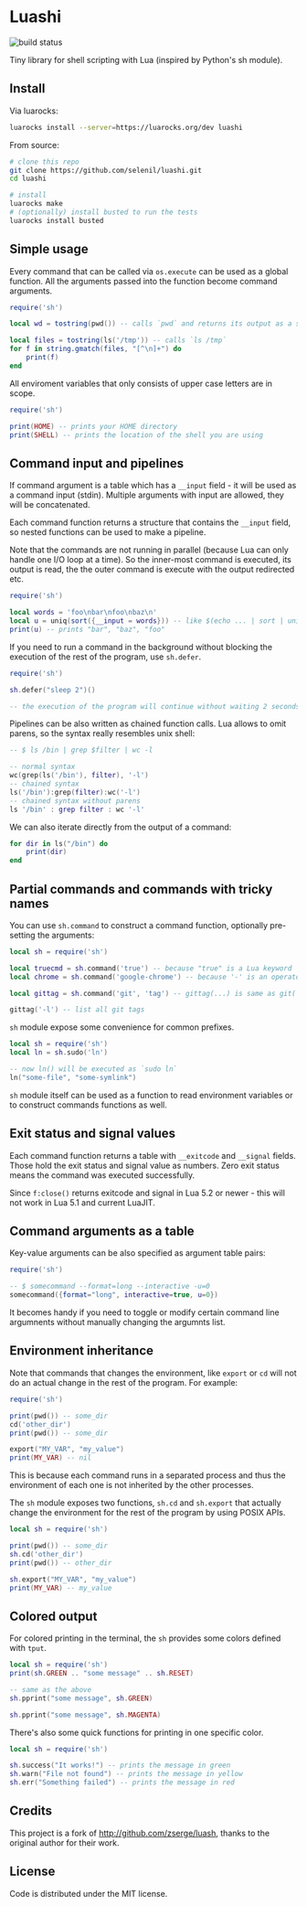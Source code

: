 # Luashi

![build status](https://github.com/selenil/luashi/workflows/Tests/badge.svg)

Tiny library for shell scripting with Lua (inspired by Python's sh module).

## Install

Via luarocks:

```bash
luarocks install --server=https://luarocks.org/dev luashi
```

From source: 

```bash
# clone this repo
git clone https://github.com/selenil/luashi.git 
cd luashi

# install
luarocks make 
# (optionally) install busted to run the tests
luarocks install busted
```

## Simple usage

Every command that can be called via `os.execute` can be used as a global function.
All the arguments passed into the function become command arguments.

``` lua
require('sh')

local wd = tostring(pwd()) -- calls `pwd` and returns its output as a string

local files = tostring(ls('/tmp')) -- calls `ls /tmp`
for f in string.gmatch(files, "[^\n]+") do
	print(f)
end
```

All enviroment variables that only consists of upper case letters are in scope.

```lua
require('sh')

print(HOME) -- prints your HOME directory
print(SHELL) -- prints the location of the shell you are using
```

## Command input and pipelines

If command argument is a table which has a `__input` field - it will be used as
a command input (stdin). Multiple arguments with input are allowed, they will
be concatenated.

Each command function returns a structure that contains the `__input`
field, so nested functions can be used to make a pipeline.

Note that the commands are not running in parallel (because Lua can only handle
one I/O loop at a time). So the inner-most command is executed, its output is
read, the the outer command is execute with the output redirected etc.

``` lua
require('sh')

local words = 'foo\nbar\nfoo\nbaz\n'
local u = uniq(sort({__input = words})) -- like $(echo ... | sort | uniq)
print(u) -- prints "bar", "baz", "foo"
```

If you need to run a command in the background without blocking the execution of the rest
of the program, use `sh.defer`. 

```lua
require('sh')

sh.defer("sleep 2")()

-- the execution of the program will continue without waiting 2 seconds
```

Pipelines can be also written as chained function calls. Lua allows to omit parens, so the syntax really resembles unix shell:

``` lua
-- $ ls /bin | grep $filter | wc -l

-- normal syntax
wc(grep(ls('/bin'), filter), '-l')
-- chained syntax
ls('/bin'):grep(filter):wc('-l')
-- chained syntax without parens
ls '/bin' : grep filter : wc '-l'
```

We can also iterate directly from the output of a command: 

```lua
for dir in ls("/bin") do
	print(dir)
end
```

## Partial commands and commands with tricky names

You can use `sh.command` to construct a command function, optionally
pre-setting the arguments:

``` lua
local sh = require('sh')

local truecmd = sh.command('true') -- because "true" is a Lua keyword
local chrome = sh.command('google-chrome') -- because '-' is an operator

local gittag = sh.command('git', 'tag') -- gittag(...) is same as git('tag', ...)

gittag('-l') -- list all git tags
```

`sh` module expose some convenience for common prefixes. 

```lua
local sh = require('sh')
local ln = sh.sudo('ln')

-- now ln() will be executed as `sudo ln`
ln("some-file", "some-symlink")
```

`sh` module itself can be used as a function to read environment variables or to construct commands functions as well.

## Exit status and signal values

Each command function returns a table with `__exitcode` and `__signal` fields.
Those hold the exit status and signal value as numbers. Zero exit status means
the command was executed successfully.

Since `f:close()` returns exitcode and signal in Lua 5.2 or newer - this will
not work in Lua 5.1 and current LuaJIT.

## Command arguments as a table

Key-value arguments can be also specified as argument table pairs:

```lua
require('sh')

-- $ somecommand --format=long --interactive -u=0
somecommand({format="long", interactive=true, u=0})
```
It becomes handy if you need to toggle or modify certain command line
argumnents without manually changing the argumnts list.

## Environment inheritance

Note that commands that changes the environment, like `export` or `cd` will not do an actual 
change in the rest of the program. For example: 

```lua
require('sh')

print(pwd()) -- some_dir
cd('other_dir')
print(pwd()) -- some_dir

export("MY_VAR", "my_value")
print(MY_VAR) -- nil
```

This is because each command runs in a separated process and thus the environment of each one
is not inherited by the other processes. 

The `sh` module exposes two functions, `sh.cd` and `sh.export` that actually change the environment for the rest of the program by using POSIX APIs. 

```lua
local sh = require('sh')

print(pwd()) -- some_dir
sh.cd('other_dir')
print(pwd()) -- other_dir

sh.export("MY_VAR", "my_value")
print(MY_VAR) -- my_value
```

## Colored output

For colored printing in the terminal, the `sh` provides some colors defined with `tput`. 

```lua
local sh = require('sh')
print(sh.GREEN .. "some message" .. sh.RESET)

-- same as the above
sh.pprint("some message", sh.GREEN)

sh.pprint("some message", sh.MAGENTA)
```

There's also some quick functions for printing in one specific color.

```lua
local sh = require('sh')

sh.success("It works!") -- prints the message in green
sh.warn("File not found") -- prints the message in yellow
sh.err("Something failed") -- prints the message in red
```

## Credits 

This project is a fork of http://github.com/zserge/luash, thanks to the original author for their work.

## License

Code is distributed under the MIT license.
